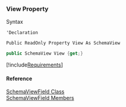 ﻿### View Property

Syntax

```vbnet
'Declaration

Public ReadOnly Property View As SchemaView
```

```csharp
public SchemaView View {get;}
```

[!include[Requirements](../partials/requirements.md)]

#### Reference

[SchemaViewField Class](fcSDK~FChoice.Foundation.Clarify.Schema.SchemaViewField.md)  
[SchemaViewField Members](fcSDK~FChoice.Foundation.Clarify.Schema.SchemaViewField_members.md)